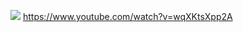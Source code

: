 ![](https://aniyuki.com/wp-content/uploads/2021/07/aniyuki-anime-gif-kiss-58.gif)
https://www.youtube.com/watch?v=wqXKtsXpp2A
